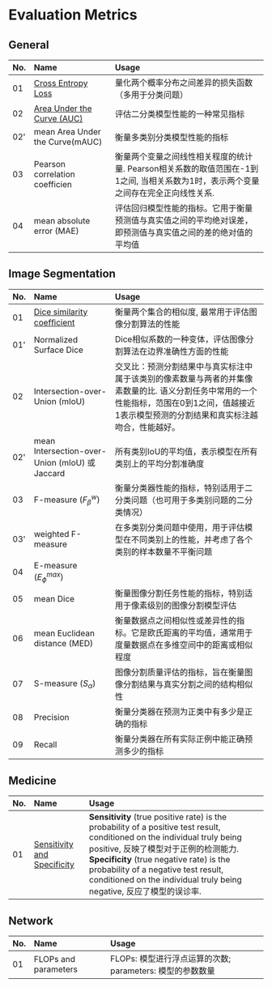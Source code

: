# Evaluation Metrics

## General
**No.**|**Name**|**Usage**
:- |:- |:-
01 | [Cross Entropy Loss](https://zhuanlan.zhihu.com/p/54066141) | 量化两个概率分布之间差异的损失函数（多用于分类问题）
02 | [Area Under the Curve (AUC)](https://developers.google.com/machine-learning/crash-course/classification/roc-and-auc) |评估二分类模型性能的一种常见指标
02'| mean Area Under the Curve(mAUC) |衡量多类别分类模型性能的指标
03 | Pearson correlation coefficien | 衡量两个变量之间线性相关程度的统计量. Pearson相关系数的取值范围在-1到1之间, 当相关系数为1时，表示两个变量之间存在完全正向线性关系.
04 | mean absolute error (MAE) | 评估回归模型性能的指标。它用于衡量预测值与真实值之间的平均绝对误差，即预测值与真实值之间的差的绝对值的平均值

## Image Segmentation
**No.**|**Name**|**Usage**
:- |:- |:-
01|[Dice similarity coefﬁcient](https://en.wikipedia.org/wiki/S%C3%B8rensen%E2%80%93Dice_coefficient)|衡量两个集合的相似度, 最常用于评估图像分割算法的性能
01'|Normalized Surface Dice|Dice相似系数的一种变体，评估图像分割算法在边界准确性方面的性能
02 |Intersection-over-Union (mIoU) |交叉比：预测分割结果中与真实标注中属于该类别的像素数量与两者的并集像素数量的比. 语义分割任务中常用的一个性能指标，范围在0到1之间，值越接近1表示模型预测的分割结果和真实标注越吻合，性能越好。
02' | mean Intersection-over-Union (mIoU) 或 Jaccard|所有类别IoU的平均值，表示模型在所有类别上的平均分割准确度
03 | F-measure ($F^w_{\beta}$) | 衡量分类器性能的指标，特别适用于二分类问题（也可用于多类别问题的二分类情况）
03' | weighted F-measure | 在多类别分类问题中使用，用于评估模型在不同类别上的性能，并考虑了各个类别的样本数量不平衡问题
04 | E-measure ($E^{max}_{\phi}$) | 
05 | mean Dice | 衡量图像分割任务性能的指标，特别适用于像素级别的图像分割模型评估
06 | mean Euclidean distance (MED) |衡量数据点之间相似性或差异性的指标。它是欧氏距离的平均值，通常用于度量数据点在多维空间中的距离或相似程度 
07 | S-measure ($S_\alpha$) |图像分割质量评估的指标，旨在衡量图像分割结果与真实分割之间的结构相似性 
08 | Precision |衡量分类器在预测为正类中有多少是正确的指标 
09 | Recall |衡量分类器在所有实际正例中能正确预测多少的指标 

## Medicine
**No.**|**Name**|**Usage**
:- |:- |:-
01 |[Sensitivity and Specificity](https://en.wikipedia.org/wiki/Sensitivity_and_specificity)|**Sensitivity** (true positive rate) is the probability of a positive test result, conditioned on the individual truly being positive, 反映了模型对于正例的检测能力. **Specificity** (true negative rate) is the probability of a negative test result, conditioned on the individual truly being negative, 反应了模型的误诊率.

## Network
**No.**|**Name**|**Usage**
:- |:- |:-
01 | FLOPs and parameters | FLOPs: 模型进行浮点运算的次数; parameters: 模型的参数数量